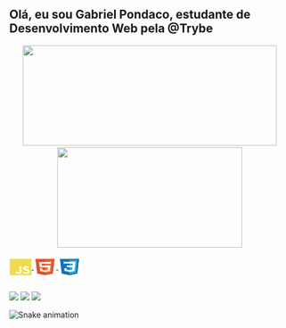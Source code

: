 ## Olá, eu sou Gabriel Pondaco, estudante de Desenvolvimento Web pela @Trybe

<div align="center">
  <a href="https://github.com/gabrielpondaco">
  <img height="180em" width="456.92px" src="https://github-readme-stats.vercel.app/api?username=gabrielpondaco&show_icons=true&theme=dracula&include_all_commits=true&count_private=true"/>
  <img height="180em" width="331.58px" src="https://github-readme-stats.vercel.app/api/top-langs/?username=gabrielpondaco&layout=compact&langs_count=7&theme=dracula"/>
</div>
<div style="display: inline_block"><br>
  <img align="center" alt="JavaScript" height="30" width="40" src="https://raw.githubusercontent.com/devicons/devicon/master/icons/javascript/javascript-plain.svg">
  <img align="center" alt="HTML" height="30" width="40" src="https://raw.githubusercontent.com/devicons/devicon/master/icons/html5/html5-original.svg">
  <img align="center" alt="CSS" height="30" width="40" src="https://raw.githubusercontent.com/devicons/devicon/master/icons/css3/css3-original.svg">

</div>
  
  ##
 
<div> 

  <a href="https://instagram.com/gabrielpondaco" target="_blank"><img src="https://img.shields.io/badge/-Instagram-%23E4405F?style=for-the-badge&logo=instagram&logoColor=white" target="_blank"></a>
  <a href = "mailto:gabrielpondaco2013@gmail.com"><img src="https://img.shields.io/badge/-Gmail-%23333?style=for-the-badge&logo=gmail&logoColor=white" target="_blank"></a>
  <a href="https://www.linkedin.com/in/gabrielpondaco/" target="_blank"><img src="https://img.shields.io/badge/-LinkedIn-%230077B5?style=for-the-badge&logo=linkedin&logoColor=white" target="_blank"></a> 
 
  ![Snake animation](https://github.com/gabrielpondaco/gabrielpondaco/blob/output/github-contribution-grid-snake.svg)
 
</div>

